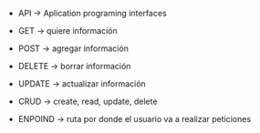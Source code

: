 - API -> Aplication programing interfaces

- GET -> quiere información
- POST -> agregar información
- DELETE -> borrar información
- UPDATE -> actualizar información

- CRUD -> create, read, update, delete

- ENPOIND -> ruta por donde el usuario va a realizar peticiones
